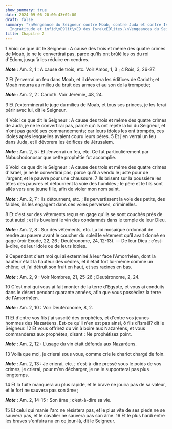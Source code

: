 ```yaml
---
show_summary: true
date: 2024-09-06 20:00:43+02:00
draft: false
summary: "\nVengeance du Seigneur contre Moab, contre Juda et contre Isra\xEBl.\n\
  Ingratitude et infid\xE9lit\xE9 des Isra\xE9lites.\nVengeances du Seigneur sur eux.\n"
title: Chapitre 2
---
```





1 Voici ce que dit le Seigneur : A cause des trois et même des quatre crimes de Moab, je ne le convertirai pas, parce qu'ils ont brûlé les os du roi d'Edom, jusqu'à les réduire en cendres.

***Note*** :  Am. 2, 1 : A cause de trois, etc. Voir Amos, 1, 3 ; 4 Rois, 3, 26-27.

2 Et j'enverrai un feu dans Moab, et il dévorera les édifices de Carioth; et Moab mourra au milieu du bruit des armes et au son de la trompette;

***Note*** :  Am. 2, 2 : Carioth. Voir Jérémie, 48, 24.

3 Et j'exterminerai le juge du milieu de Moab, et tous ses princes, je les ferai périr avec lui, dit le Seigneur.


4 Voici ce que dit le Seigneur : A cause des trois et même des quatre crimes de Juda, je ne le convertirai pas, parce qu'ils ont rejeté la loi du Seigneur, et n'ont pas gardé ses commandements; car leurs idoles les ont trompés, ces idoles après lesquelles avaient couru leurs pères. 5 Et j'en verrai un feu dans Juda, et il dévorera les édifices de Jérusalem.

***Note*** :  Am. 2, 5 : Et j’enverrai un feu, etc. Ce fut particulièrement par Nabuchodonosor que cette prophétie fut accomplie.


6 Voici ce que dit le Seigneur : A cause des trois et même des quatre crimes d'Israël, je ne le convertirai pas; parce qu'il a vendu le juste pour de l'argent, et le pauvre pour une chaussure. 7 Ils brisent sur la poussière les têtes des pauvres et détournent la voie des humbles ; le père et le fils sont allés vers une jeune fille, afin de violer mon nom saint.

***Note*** :  Am. 2, 7 : Ils détournent, etc. ; ils pervertissent la voie des petits, des faibles, ils les engagent dans ces voies perverses, criminelles.

8 Et c'est sur des vêtements reçus en gage qu'ils se sont couchés près de tout autel ; et ils buvaient le vin des condamnés dans le temple de leur Dieu.

***Note*** :  Am. 2, 8 : Sur des vêtements, etc. La loi mosaïque ordonnait de rendre au pauvre avant le coucher du soleil le vêtement qu’il avait donné en gage (voir Exode, 22, 26 ; Deutéronome, 24, 12-13). ― De leur Dieu ; c’est-à-dire, de leur idole ou de leurs idoles.


9 Cependant c'est moi qui ai exterminé à leur face l'Amorrhéen, dont la hauteur était la hauteur des cèdres, et il était fort lui-même comme un chêne; et j'ai détruit son fruit en haut, et ses racines en bas.

***Note*** :  Am. 2, 9 : Voir Nombres, 21, 25-26 ; Deutéronome, 2, 24.

10 C'est moi qui vous ai fait monter de la terre d'Egypte, et vous ai conduits dans le désert pendant quarante années, afin que vous possédiez la terre de l'Amorrhéen.

***Note*** :  Am. 2, 10 : Voir Deutéronome, 8, 2.


11 Et d'entre vos fils j'ai suscité des prophètes, et d'entre vos jeunes hommes des Nazaréens. Est-ce qu'il n'en est pas ainsi, ô fils d'Israël? dit le Seigneur. 12 Et vous offrirez du vin à boire aux Nazaréens, et vous commanderez aux prophètes, disant : Ne prophétisez point.

***Note*** :  Am. 2, 12 : L’usage du vin était défendu aux Nazaréens.


13 Voilà que moi, je crierai sous vous, comme crie le chariot chargé de foin.

***Note*** :  Am. 2, 13 : Je crierai, etc. ; c’est-à-dire pressé sous le poids de vos crimes, je crierai, pour m’en décharger, je ne le supporterai pas plus longtemps.

14 Et la fuite manquera au plus rapide, et le brave ne jouira pas de sa valeur, et le fort ne sauvera pas son âme ;

***Note*** :  Am. 2, 14-15 : Son âme ; c’est-à-dire sa vie.

15 Et celui qui manie l'arc ne résistera pas, et le plus vite de ses pieds ne se sauvera pas, et le cavalier ne sauvera pas son âme. 16 Et le plus hardi entre les braves s'enfuira nu en ce jour-là, dit le Seigneur.

